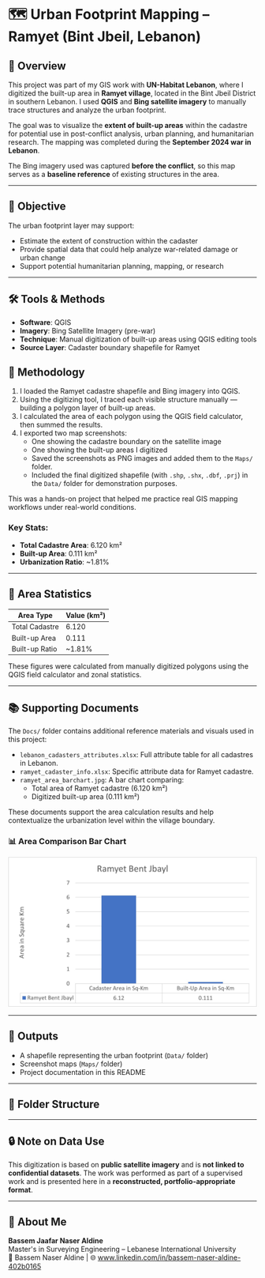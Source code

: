# 🗺️ Urban Footprint Mapping – Ramyet (Bint Jbeil, Lebanon)

## 📍 Overview
This project was part of my GIS work with **UN-Habitat Lebanon**, where I digitized the built-up area in **Ramyet village**, located in the Bint Jbeil District in southern Lebanon. I used **QGIS** and **Bing satellite imagery** to manually trace structures and analyze the urban footprint.

The goal was to visualize the **extent of built-up areas** within the cadastre for potential use in post-conflict analysis, urban planning, and humanitarian research. The mapping was completed during the **September 2024 war in Lebanon**.

The Bing imagery used was captured **before the conflict**, so this map serves as a **baseline reference** of existing structures in the area.

---

## 🎯 Objective
The urban footprint layer may support:
- Estimate the extent of construction within the cadaster
- Provide spatial data that could help analyze war-related damage or urban change
- Support potential humanitarian planning, mapping, or research

---

## 🛠 Tools & Methods

- **Software**: QGIS
- **Imagery**: Bing Satellite Imagery (pre-war)
- **Technique**: Manual digitization of built-up areas using QGIS editing tools
- **Source Layer**: Cadaster boundary shapefile for Ramyet

## 🧪 Methodology

1. I loaded the Ramyet cadastre shapefile and Bing imagery into QGIS.
2. Using the digitizing tool, I traced each visible structure manually — building a polygon layer of built-up areas.
3. I calculated the area of each polygon using the QGIS field calculator, then summed the results.
4. I exported two map screenshots:
   - One showing the cadastre boundary on the satellite image
   - One showing the built-up areas I digitized
   - Saved the screenshots as PNG images and added them to the `Maps/` folder.
   - Included the final digitized shapefile (with `.shp`, `.shx`, `.dbf`, `.prj`) in the `Data/` folder for demonstration purposes.

This was a hands-on project that helped me practice real GIS mapping workflows under real-world conditions.

### Key Stats:
- **Total Cadastre Area**: 6.120 km²  
- **Built-up Area**: 0.111 km²  
- **Urbanization Ratio**: ~1.81%

---

## 📐 Area Statistics
| Area Type       | Value (km²) |
|-----------------|-------------|
| Total Cadastre  | 6.120       |
| Built-up Area   | 0.111       |
| Built-up Ratio  | ~1.81%      |

These figures were calculated from manually digitized polygons using the QGIS field calculator and zonal statistics.

---

## 📚 Supporting Documents

The `Docs/` folder contains additional reference materials and visuals used in this project:

- `lebanon_cadasters_attributes.xlsx`: Full attribute table for all cadastres in Lebanon.
- `ramyet_cadaster_info.xlsx`: Specific attribute data for Ramyet cadastre.
- `ramyet_area_barchart.jpg`: A bar chart comparing:
  - Total area of Ramyet cadastre (6.120 km²)
  - Digitized built-up area (0.111 km²)

These documents support the area calculation results and help contextualize the urbanization level within the village boundary.

### 📊 Area Comparison Bar Chart
![Area Chart](Docs/ramyet_area_barchart.jpg)


---

## 🧭 Outputs
- A shapefile representing the urban footprint (`Data/` folder)
- Screenshot maps (`Maps/` folder)
- Project documentation in this README

---

## 📂 Folder Structure



---

## 🔒 Note on Data Use
This digitization is based on **public satellite imagery** and is **not linked to confidential datasets**. The work was performed as part of a supervised work and is presented here in a **reconstructed, portfolio-appropriate format**.

---

## 👤 About Me
**Bassem Jaafar Naser Aldine**  
Master's in Surveying Engineering – Lebanese International University  
📧 Bassem Naser Aldine | 🌐 www.linkedin.com/in/bassem-naser-aldine-402b0165

